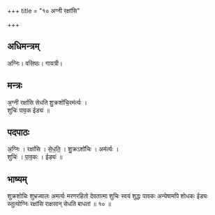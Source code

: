 +++
title = "१० अग्नी रक्षांसि"

+++
## अधिमन्त्रम्
अग्निः। वसिष्ठः। गायत्री।

## मन्त्रः
अ॒ग्नी रक्षां॑सि सेधति शु॒क्रशो॑चि॒रम॑र्त्यः ।  
शुचिः॑ पाव॒क ईड्यः॑ ॥

## पदपाठः
अ॒ग्निः । रक्षां॑सि । से॒ध॒ति॒ । शु॒क्रऽशो॑चिः । अम॑र्त्यः ।  
शुचिः॑ । पा॒व॒कः । ईड्यः॑ ॥

## भाष्यम्
शुक्रशोचिः शुभ्रज्वालः अमर्त्यः मरणरहितो देवतात्मा शुचिः स्वयं शुद्धः पावकः अन्येषामपि शोधकः ईड्यः स्तुत्योग्निः रक्षांसि राक्षसान् सेधति बाधतां ॥ १० ॥